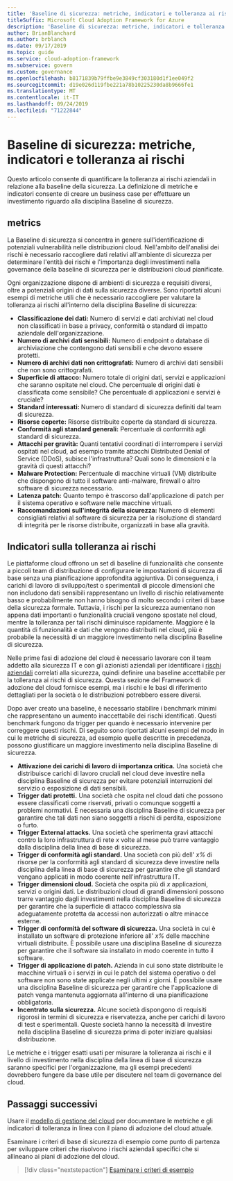 ```yaml
---
title: 'Baseline di sicurezza: metriche, indicatori e tolleranza ai rischi'
titleSuffix: Microsoft Cloud Adoption Framework for Azure
description: 'Baseline di sicurezza: metriche, indicatori e tolleranza ai rischi'
author: BrianBlanchard
ms.author: brblanch
ms.date: 09/17/2019
ms.topic: guide
ms.service: cloud-adoption-framework
ms.subservice: govern
ms.custom: governance
ms.openlocfilehash: b8171839b79ffbe9e3849cf303180d1f1ee049f2
ms.sourcegitcommit: d19e026d119fbe221a78b10225230da8b9666fe1
ms.translationtype: MT
ms.contentlocale: it-IT
ms.lasthandoff: 09/24/2019
ms.locfileid: "71222844"
---
```

# <a name="security-baseline-metrics-indicators-and-risk-tolerance"></a>Baseline di sicurezza: metriche, indicatori e tolleranza ai rischi

Questo articolo consente di quantificare la tolleranza ai rischi aziendali in relazione alla baseline della sicurezza. La definizione di metriche e indicatori consente di creare un business case per effettuare un investimento riguardo alla disciplina Baseline di sicurezza.

## <a name="metrics"></a>metrics

La Baseline di sicurezza si concentra in genere sull'identificazione di potenziali vulnerabilità nelle distribuzioni cloud. Nell'ambito dell'analisi dei rischi è necessario raccogliere dati relativi all'ambiente di sicurezza per determinare l'entità dei rischi e l'importanza degli investimenti nella governance della baseline di sicurezza per le distribuzioni cloud pianificate.

Ogni organizzazione dispone di ambienti di sicurezza e requisiti diversi, oltre a potenziali origini di dati sulla sicurezza diverse. Sono riportati alcuni esempi di metriche utili che è necessario raccogliere per valutare la tolleranza ai rischi all'interno della disciplina Baseline di sicurezza:

- **Classificazione dei dati:** Numero di servizi e dati archiviati nel cloud non classificati in base a privacy, conformità o standard di impatto aziendale dell'organizzazione.
- **Numero di archivi dati sensibili:** Numero di endpoint o database di archiviazione che contengono dati sensibili e che devono essere protetti.
- **Numero di archivi dati non crittografati:** Numero di archivi dati sensibili che non sono crittografati.
- **Superficie di attacco:** Numero totale di origini dati, servizi e applicazioni che saranno ospitate nel cloud. Che percentuale di origini dati è classificata come sensibile? Che percentuale di applicazioni e servizi è cruciale?
- **Standard interessati:** Numero di standard di sicurezza definiti dal team di sicurezza.
- **Risorse coperte:** Risorse distribuite coperte da standard di sicurezza.
- **Conformità agli standard generali:** Percentuale di conformità agli standard di sicurezza.
- **Attacchi per gravità:** Quanti tentativi coordinati di interrompere i servizi ospitati nel cloud, ad esempio tramite attacchi Distributed Denial of Service (DDoS), subisce l'infrastruttura? Quali sono le dimensioni e la gravità di questi attacchi?
- **Malware Protection:** Percentuale di macchine virtuali (VM) distribuite che dispongono di tutto il software anti-malware, firewall o altro software di sicurezza necessario.
- **Latenza patch:** Quanto tempo è trascorso dall'applicazione di patch per il sistema operativo e software nelle macchine virtuali.
- **Raccomandazioni sull'integrità della sicurezza:** Numero di elementi consigliati relativi al software di sicurezza per la risoluzione di standard di integrità per le risorse distribuite, organizzati in base alla gravità.

## <a name="risk-tolerance-indicators"></a>Indicatori sulla tolleranza ai rischi

Le piattaforme cloud offrono un set di baseline di funzionalità che consente a piccoli team di distribuzione di configurare le impostazioni di sicurezza di base senza una pianificazione approfondita aggiuntiva. Di conseguenza, i carichi di lavoro di sviluppo/test o sperimentali di piccole dimensioni che non includono dati sensibili rappresentano un livello di rischio relativamente basso e probabilmente non hanno bisogno di molto secondo i criteri di base della sicurezza formale. Tuttavia, i rischi per la sicurezza aumentano non appena dati importanti o funzionalità cruciali vengono spostate nel cloud, mentre la tolleranza per tali rischi diminuisce rapidamente. Maggiore è la quantità di funzionalità e dati che vengono distribuiti nel cloud, più è probabile la necessità di un maggiore investimento nella disciplina Baseline di sicurezza.

Nelle prime fasi di adozione del cloud è necessario lavorare con il team addetto alla sicurezza IT e con gli azionisti aziendali per identificare i [rischi aziendali](./business-risks.md) correlati alla sicurezza, quindi definire una baseline accettabile per la tolleranza ai rischi di sicurezza. Questa sezione del Framework di adozione del cloud fornisce esempi, ma i rischi e le basi di riferimento dettagliati per la società o le distribuzioni potrebbero essere diversi.

Dopo aver creato una baseline, è necessario stabilire i benchmark minimi che rappresentano un aumento inaccettabile dei rischi identificati. Questi benchmark fungono da trigger per quando è necessario intervenire per correggere questi rischi. Di seguito sono riportati alcuni esempi del modo in cui le metriche di sicurezza, ad esempio quelle descritte in precedenza, possono giustificare un maggiore investimento nella disciplina Baseline di sicurezza.

- **Attivazione dei carichi di lavoro di importanza critica.** Una società che distribuisce carichi di lavoro cruciali nel cloud deve investire nella disciplina Baseline di sicurezza per evitare potenziali interruzioni del servizio o esposizione di dati sensibili.
- **Trigger dati protetti.** Una società che ospita nel cloud dati che possono essere classificati come riservati, privati o comunque soggetti a problemi normativi. È necessaria una disciplina Baseline di sicurezza per garantire che tali dati non siano soggetti a rischi di perdita, esposizione o furto.
- **Trigger External attacks.** Una società che sperimenta gravi attacchi contro la loro infrastruttura di rete _x_ volte al mese può trarre vantaggio dalla disciplina della linea di base di sicurezza.
- **Trigger di conformità agli standard.** Una società con più dell' _x%_ di risorse per la conformità agli standard di sicurezza deve investire nella disciplina della linea di base di sicurezza per garantire che gli standard vengano applicati in modo coerente nell'infrastruttura IT.
- **Trigger dimensioni cloud.** Società che ospita più di _x_ applicazioni, servizi o origini dati. Le distribuzioni cloud di grandi dimensioni possono trarre vantaggio dagli investimenti nella disciplina Baseline di sicurezza per garantire che la superficie di attacco complessiva sia adeguatamente protetta da accessi non autorizzati o altre minacce esterne.
- **Trigger di conformità del software di sicurezza.** Una società in cui è installato un software di protezione inferiore all' _x%_ delle macchine virtuali distribuite. È possibile usare una disciplina Baseline di sicurezza per garantire che il software sia installato in modo coerente in tutto il software.
- **Trigger di applicazione di patch.** Azienda in cui sono state distribuite le macchine virtuali o i servizi in cui le patch del sistema operativo o del software non sono state applicate negli ultimi _x_ giorni. È possibile usare una disciplina Baseline di sicurezza per garantire che l'applicazione di patch venga mantenuta aggiornata all'interno di una pianificazione obbligatoria.
- **Incentrato sulla sicurezza.** Alcune società dispongono di requisiti rigorosi in termini di sicurezza e riservatezza, anche per carichi di lavoro di test e sperimentali. Queste società hanno la necessità di investire nella disciplina Baseline di sicurezza prima di poter iniziare qualsiasi distribuzione.

Le metriche e i trigger esatti usati per misurare la tolleranza ai rischi e il livello di investimento nella disciplina della linea di base di sicurezza saranno specifici per l'organizzazione, ma gli esempi precedenti dovrebbero fungere da base utile per discutere nel team di governance del cloud.

## <a name="next-steps"></a>Passaggi successivi

Usare il [modello di gestione del cloud](./template.md) per documentare le metriche e gli indicatori di tolleranza in linea con il piano di adozione del cloud attuale.

Esaminare i criteri di base di sicurezza di esempio come punto di partenza per sviluppare criteri che risolvono i rischi aziendali specifici che si allineano ai piani di adozione del cloud.

> [!div class="nextstepaction"]
> [Esaminare i criteri di esempio](./policy-statements.md)
